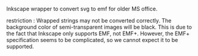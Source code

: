Inkscape wrapper to convert svg to emf for older MS office.

restriction : 
  Wrapped strings may not be converted correctly. 
  The background color of semi-transparent images will be black. This is due to the fact that Inkscape only supports EMF, not EMF+. 
  However, the EMF+ specification seems to be complicated, so we cannot expect it to be supported.
